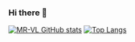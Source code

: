 ### Hi there 👋
[![MR-VL GitHub stats](https://github-readme-stats.vercel.app/api?username=MR-VL)](https://github.com/MR-VL/github-readme-stats)
[![Top Langs](https://github-readme-stats.vercel.app/api/top-langs/?username=MR-VL&layout=pie)](https://github.com/MR-VL/github-readme-stats)
<!--
**MR-VL/MR-VL** is a ✨ _special_ ✨ repository because its `README.md` (this file) appears on your GitHub profile.

Here are some ideas to get you started:

- 🔭 I’m currently working on ...
- 🌱 I’m currently learning ...
- 👯 I’m looking to collaborate on ...
- 🤔 I’m looking for help with ...
- 💬 Ask me about ...
- 📫 How to reach me: ...
- 😄 Pronouns: ...
- ⚡ Fun fact: ...
-->

